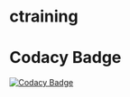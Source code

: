 # ctraining
# Codacy Badge
[![Codacy Badge](https://app.codacy.com/project/badge/Grade/e544efdc0c7343629db4d97531ccda4e)](https://www.codacy.com/gh/arwa-aamir-ltts/ctraining/dashboard?utm_source=github.com&amp;utm_medium=referral&amp;utm_content=arwa-aamir-ltts/ctraining&amp;utm_campaign=Badge_Grade)

